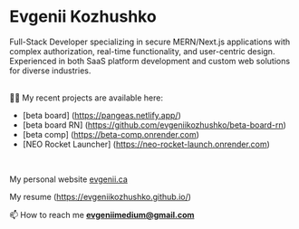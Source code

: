 <h1>Evgenii Kozhushko</h1>
<p>Full-Stack Developer specializing in secure MERN/Next.js applications with complex authorization,
real-time functionality, and user-centric design. Experienced in both SaaS platform development
and custom web solutions for diverse industries.</p>

<br>
👨‍💻 My recent projects are available here:

- [beta board] (https://pangeas.netlify.app/)
- [beta board RN] (https://github.com/evgeniikozhushko/beta-board-rn)
- [beta comp] (https://beta-comp.onrender.com)
- [NEO Rocket Launcher] (https://neo-rocket-launch.onrender.com)
<br>

My personal website [evgenii.ca](https://evgenii-ca.onrender.com/)
<br>

My resume (https://evgeniikozhushko.github.io/)
<br>

📫 How to reach me **evgeniimedium@gmail.com**

